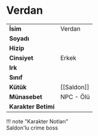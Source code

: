 # Verdan   
  
<div class="grid" markdown>  
  
|  |  |  
|---|---|  
| **İsim** | Verdan |  
| **Soyadı** |  |  
| **Hizip** |  |  
| **Cinsiyet** | Erkek |  
| **Irk** |  |  
| **Sınıf** |  |  
| **Kütük** | [[Saldon]] |  
| **Münasebet** | NPC - Ölü |  
| **Karakter Betimi** |  |  
  
  
!!! note "Karakter Notları"  
	Saldon'lu crime boss  
  
  
</div>